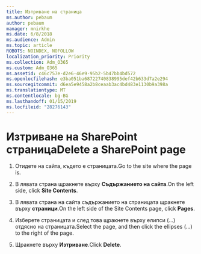 ```yaml
---
title: Изтриване на страница
ms.author: pebaum
author: pebaum
manager: mnirkhe
ms.date: 6/8/2018
ms.audience: Admin
ms.topic: article
ROBOTS: NOINDEX, NOFOLLOW
localization_priority: Priority
ms.collection: Adm_O365
ms.custom: Adm_O365
ms.assetid: c46c757e-d2e6-46e9-95b2-5b47bb4bd572
ms.openlocfilehash: e3ba051ba68722740838995def42b633d7a2e294
ms.sourcegitcommit: d6ea5e9458a2b8ceaab3ac4bd483e1130b9a398a
ms.translationtype: MT
ms.contentlocale: bg-BG
ms.lasthandoff: 01/15/2019
ms.locfileid: "28276143"
---
```

# <a name="delete-a-sharepoint-page"></a><span data-ttu-id="5a275-102">Изтриване на SharePoint страница</span><span class="sxs-lookup"><span data-stu-id="5a275-102">Delete a SharePoint page</span></span>

1. <span data-ttu-id="5a275-103">Отидете на сайта, където е страницата.</span><span class="sxs-lookup"><span data-stu-id="5a275-103">Go to the site where the page is.</span></span>
    
2. <span data-ttu-id="5a275-104">В лявата страна щракнете върху **Съдържанието на сайта**.</span><span class="sxs-lookup"><span data-stu-id="5a275-104">On the left side, click **Site Contents**.</span></span>
    
3. <span data-ttu-id="5a275-105">В лявата страна на сайта съдържанието на страницата щракнете върху **страници**.</span><span class="sxs-lookup"><span data-stu-id="5a275-105">On the left side of the Site Contents page, click **Pages**.</span></span>
    
4. <span data-ttu-id="5a275-106">Изберете страницата и след това щракнете върху елипси (...) отдясно на страницата.</span><span class="sxs-lookup"><span data-stu-id="5a275-106">Select the page, and then click the ellipses (...) to the right of the page.</span></span>
    
5. <span data-ttu-id="5a275-107">Щракнете върху **Изтриване**.</span><span class="sxs-lookup"><span data-stu-id="5a275-107">Click **Delete**.</span></span>
    

